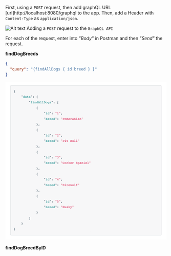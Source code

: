 First, using a ```POST``` request, then add graphQL URL [url]http://localhost:8080/graphql to the app. Then, add a Header with ```Content-Type``` as ```application/json```.

![Alt text](pictures/login.png?raw=true "Login Page")
Adding a ```POST``` request to the ```GraphQL API```

For each of the request, enter into *"Body"* in Postman and then *"Send"* the request.

**findDogBreeds**
```json
{
  "query": "{findAllDogs { id breed } }"
}
```
![Alt text](pictures/findDogBreed.png?raw=true "Find All Dog Breeds")

**findDogBreedByID**


